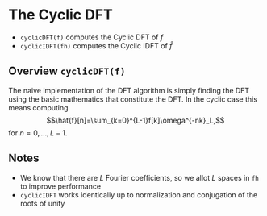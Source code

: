 # The Cyclic DFT
* $\texttt{cyclicDFT(f)}$ computes the Cyclic DFT of $f$
* $\texttt{cyclicIDFT(fh)}$ computes the Cyclic IDFT of $\hat{f}$

## Overview $\texttt{cyclicDFT(f)}$
The naive implementation of the DFT algorithm is simply finding the DFT using the basic mathematics that constitute the DFT. In the cyclic case this means computing
$$\hat{f}[n]=\sum_{k=0}^{L-1}f[k]\omega^{-nk}_L,$$
for $n=0,\dots,L-1$.
## Notes
* We know that there are $L$ Fourier coefficients, so we allot $L$ spaces in $\texttt{fh}$ to improve performance
* $\texttt{cyclicIDFT}$ works identically up to normalization and conjugation of the roots of unity
